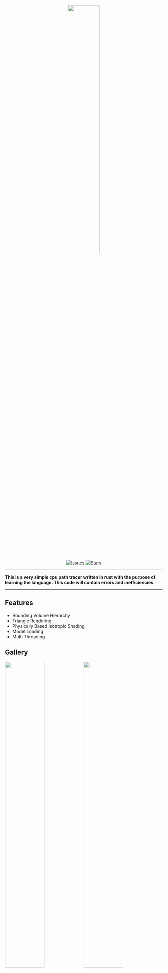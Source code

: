 <p align="center"><a href="#"><img src="https://i.imgur.com/TjG4ABF.png" width="45%"></a></p>

<p align="center">
  <a href="#"><img alt="Issues" src="https://img.shields.io/github/issues/VZout/simple-pathtracer-rs?style=for-the-badge"></a>
  <a href="#"><img alt="Stars" src="https://img.shields.io/github/stars/VZout/simple-pathtracer-rs?style=for-the-badge"></a>
</p>

---

**This is a very simple cpu path tracer written in rust with the purpose of learning the language. This code will contain errors and inefficiencies.**

---

## Features

* Bounding Volume Hierarchy
* Triangle Rendering
* Physically Based Isotropic Shading
* Model Loading
* Multi Threading

## Gallery

<img src="https://i.imgur.com/mRIhXu3.png" width="50%"><img src="https://i.imgur.com/QBCTAi6.png" width="50%">
